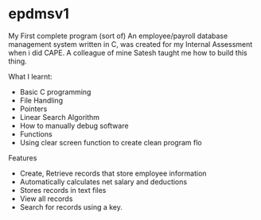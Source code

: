 # epdmsv1
My First complete program (sort of)
An employee/payroll database management system written in C, was created for my Internal Assessment when i did CAPE. A colleague of mine Satesh taught me how to build this thing. 

What I learnt:
- Basic C programming
- File Handling
- Pointers
- Linear Search Algorithm
- How to manually debug software
- Functions
- Using clear screen function to create clean program flo

Features 
- Create, Retrieve records that store employee information
- Automatically calculates net salary and deductions
- Stores records in text files 
- View all records 
- Search for records using a key.
